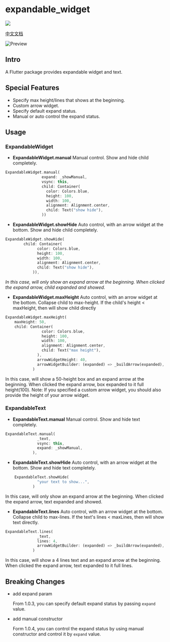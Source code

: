 # expandable_widget

<a href="https://pub.dev/packages/expandable_widget">
  <img src="https://img.shields.io/pub/v/expandable_widget.svg"/>
</a>

[中文文档](README_CH.md)

![Preview](example/preview/preview.gif)

## Intro

A Flutter package provides expandable widget and text.

## Special Features
* Specify max height/lines that shows at the beginning.
* Custom arrow widget.
* Specify default expand status.
* Manual or auto control the expand status.

## Usage

### ExpandableWidget

* **ExpandableWidget.manual**
Manual control.
Show and hide child completely.
``` dart 
ExpandableWidget.manual(
                expand: _showManual,
                vsync: this,
                child: Container(
                  color: Colors.blue,
                  height: 100,
                  width: 100,
                  alignment: Alignment.center,
                  child: Text("show hide"),
                ))
```

* **ExpandableWidget.showHide**
Auto control, with an arrow widget at the bottom.
Show and hide child completely.
``` dart
ExpandableWidget.showHide(
        child: Container(
              color: Colors.blue,
              height: 100,
              width: 100,
              alignment: Alignment.center,
              child: Text("show hide"),
            )),
```
*In this case, will only show an expand arrow at the beginning. When clicked the expand arrow, child expanded and showed.*

* **ExpandableWidget.maxHeight**
Auto control, with an arrow widget at the bottom.
Collapse child to max-height.
If the child's height < maxHeight, then will show child directly
``` dart 
ExpandableWidget.maxHeight(
    maxHeight: 50,
    child: Container(
                color: Colors.blue,
                height: 100,
                width: 100,
                alignment: Alignment.center,
                child: Text("max height"),
              ),
              arrowWidgetHeight: 40,
              arrowWidgetBuilder: (expanded) => _buildArrow(expanded),
            )
```
In this case, will show a 50-height box and an expand arrow at the beginning. When clicked the expand arrow, box expanded to it full height(100).
Note: If you specified a custom arrow widget, you should also provide the height of your arrow widget.

### ExpandableText

* **ExpandableText.manual**
Manual control.
Show and hide text completely.
``` dart
ExpandableText.manual(
              _text,
              vsync: this,
              expand: _showManual,
            ),
```

* **ExpandableText.showHide**
Auto control, with an arrow widget at the bottom.
Show and hide text completely.
``` dart
    ExpandableText.showHide(
              "your text to show...",
            )
```
In this case, will only show an expand arrow at the beginning. When clicked the expand arrow, text expanded and showed.

* **ExpandableText.lines**
Auto control, with an arrow widget at the bottom.
Collapse child to max-lines.
If the text's lines < maxLines, then will show text directly.
``` dart
ExpandableText.lines(
              _text,
              lines: 4,
              arrowWidgetBuilder: (expanded) => _buildArrow(expanded),
            )
```
In this case, will show a 4 lines text and an expand arrow at the beginning. When clicked the expand arrow, text expanded to it full lines.

## Breaking Changes

- add expand param

    From 1.0.3, you can specify default expand status by passing `expand` value.

- add manual constructor

    Form 1.0.4, you can control the expand status by using manual constructor and control it by `expand` value.
